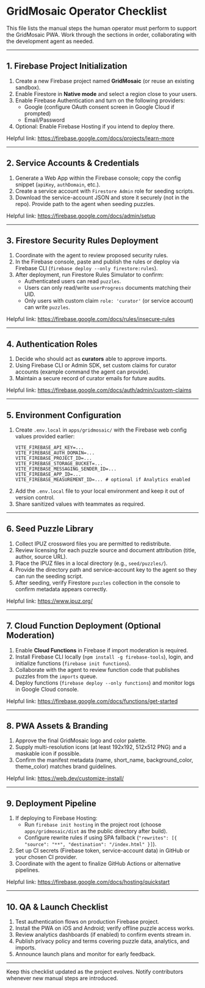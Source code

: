 # GridMosaic Operator Checklist

This file lists the manual steps the human operator must perform to support the GridMosaic PWA. Work through the sections in order, collaborating with the development agent as needed.

---

## 1. Firebase Project Initialization
1. Create a new Firebase project named **GridMosaic** (or reuse an existing sandbox).
2. Enable Firestore in **Native mode** and select a region close to your users.
3. Enable Firebase Authentication and turn on the following providers:
   - Google (configure OAuth consent screen in Google Cloud if prompted)
   - Email/Password
4. Optional: Enable Firebase Hosting if you intend to deploy there.

Helpful link: https://firebase.google.com/docs/projects/learn-more

---

## 2. Service Accounts & Credentials
1. Generate a Web App within the Firebase console; copy the config snippet (`apiKey`, `authDomain`, etc.).
2. Create a service account with `Firestore Admin` role for seeding scripts.
3. Download the service-account JSON and store it securely (not in the repo). Provide path to the agent when seeding puzzles.

Helpful link: https://firebase.google.com/docs/admin/setup

---

## 3. Firestore Security Rules Deployment
1. Coordinate with the agent to review proposed security rules.
2. In the Firebase console, paste and publish the rules or deploy via Firebase CLI (`firebase deploy --only firestore:rules`).
3. After deployment, run Firestore Rules Simulator to confirm:
   - Authenticated users can read `puzzles`.
   - Users can only read/write `userProgress` documents matching their UID.
   - Only users with custom claim `role: 'curator'` (or service account) can write `puzzles`.

Helpful link: https://firebase.google.com/docs/rules/insecure-rules

---

## 4. Authentication Roles
1. Decide who should act as **curators** able to approve imports.
2. Using Firebase CLI or Admin SDK, set custom claims for curator accounts (example command the agent can provide).
3. Maintain a secure record of curator emails for future audits.

Helpful link: https://firebase.google.com/docs/auth/admin/custom-claims

---

## 5. Environment Configuration
1. Create `.env.local` in `apps/gridmosaic/` with the Firebase web config values provided earlier:
   ```
   VITE_FIREBASE_API_KEY=...
   VITE_FIREBASE_AUTH_DOMAIN=...
   VITE_FIREBASE_PROJECT_ID=...
   VITE_FIREBASE_STORAGE_BUCKET=...
   VITE_FIREBASE_MESSAGING_SENDER_ID=...
   VITE_FIREBASE_APP_ID=...
   VITE_FIREBASE_MEASUREMENT_ID=... # optional if Analytics enabled
   ```
2. Add the `.env.local` file to your local environment and keep it out of version control.
3. Share sanitized values with teammates as required.

---

## 6. Seed Puzzle Library
1. Collect IPUZ crossword files you are permitted to redistribute.
2. Review licensing for each puzzle source and document attribution (title, author, source URL).
3. Place the IPUZ files in a local directory (e.g., `seed/puzzles/`).
4. Provide the directory path and service-account key to the agent so they can run the seeding script.
5. After seeding, verify Firestore `puzzles` collection in the console to confirm metadata appears correctly.

Helpful link: https://www.ipuz.org/

---

## 7. Cloud Function Deployment (Optional Moderation)
1. Enable **Cloud Functions** in Firebase if import moderation is required.
2. Install Firebase CLI locally (`npm install -g firebase-tools`), login, and initialize functions (`firebase init functions`).
3. Collaborate with the agent to review function code that publishes puzzles from the `imports` queue.
4. Deploy functions (`firebase deploy --only functions`) and monitor logs in Google Cloud console.

Helpful link: https://firebase.google.com/docs/functions/get-started

---

## 8. PWA Assets & Branding
1. Approve the final GridMosaic logo and color palette.
2. Supply multi-resolution icons (at least 192x192, 512x512 PNG) and a maskable icon if possible.
3. Confirm the manifest metadata (name, short_name, background_color, theme_color) matches brand guidelines.

Helpful link: https://web.dev/customize-install/

---

## 9. Deployment Pipeline
1. If deploying to Firebase Hosting:
   - Run `firebase init hosting` in the project root (choose `apps/gridmosaic/dist` as the public directory after build).
   - Configure rewrite rules if using SPA fallback (`"rewrites": [{ "source": "**", "destination": "/index.html" }]`).
2. Set up CI secrets (Firebase token, service-account data) in GitHub or your chosen CI provider.
3. Coordinate with the agent to finalize GitHub Actions or alternative pipelines.

Helpful link: https://firebase.google.com/docs/hosting/quickstart

---

## 10. QA & Launch Checklist
1. Test authentication flows on production Firebase project.
2. Install the PWA on iOS and Android; verify offline puzzle access works.
3. Review analytics dashboards (if enabled) to confirm events stream in.
4. Publish privacy policy and terms covering puzzle data, analytics, and imports.
5. Announce launch plans and monitor for early feedback.

---

Keep this checklist updated as the project evolves. Notify contributors whenever new manual steps are introduced.
